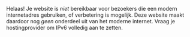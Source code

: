 Helaas! Je website is *niet* bereikbaar voor bezoekers die een modern internetadres gebruiken, of verbetering is mogelijk. Deze website maakt daardoor nog *geen* onderdeel uit van het moderne internet. Vraag je hostingprovider om IPv6 volledig aan te zetten.
